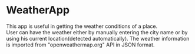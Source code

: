 # WeatherApp
 This app is useful in getting the weather conditions of a place.  
 User can have the weather either by manually entering the city name or by using his current location(detected automatically). 
 The weather information is imported from "openweathermap.org" API in JSON format.
